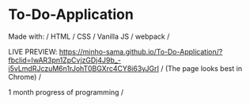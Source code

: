 # To-Do-Application

Made with: /
HTML /
CSS /
Vanilla JS /
webpack /

LIVE PREVIEW: https://minho-sama.github.io/To-Do-Application/?fbclid=IwAR3pn1ZpCvjzGDj4J9b_-i5vLmdRJczuM6n1rJohT0BGXrc4CY8i63yJGrI /
(The page looks best in Chrome) /

1 month progress of programming /
